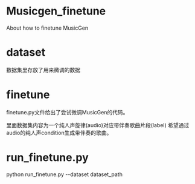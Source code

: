 # Musicgen_finetune
About how to finetune MusicGen

# dataset
数据集里存放了用来微调的数据

# finetune
finetune.py文件给出了尝试微调MusicGen的代码。

里面数据集内容为一个纯人声旋律(audio)对应带伴奏歌曲片段(label)
希望通过audio的纯人声condition生成带伴奏的歌曲。

# run_finetune.py
python run_finetune.py --dataset dataset_path
